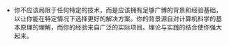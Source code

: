 - 你不应该局限于任何特定的技术，而是应该拥有足够广博的背景和经验基础，以让你能在特定情况下选择更好的解决方案。你的背景源自对计算机科学的基本原理的理解，而你的经验来自广泛的实际项目。理论与实践的结合使你强大起来。
